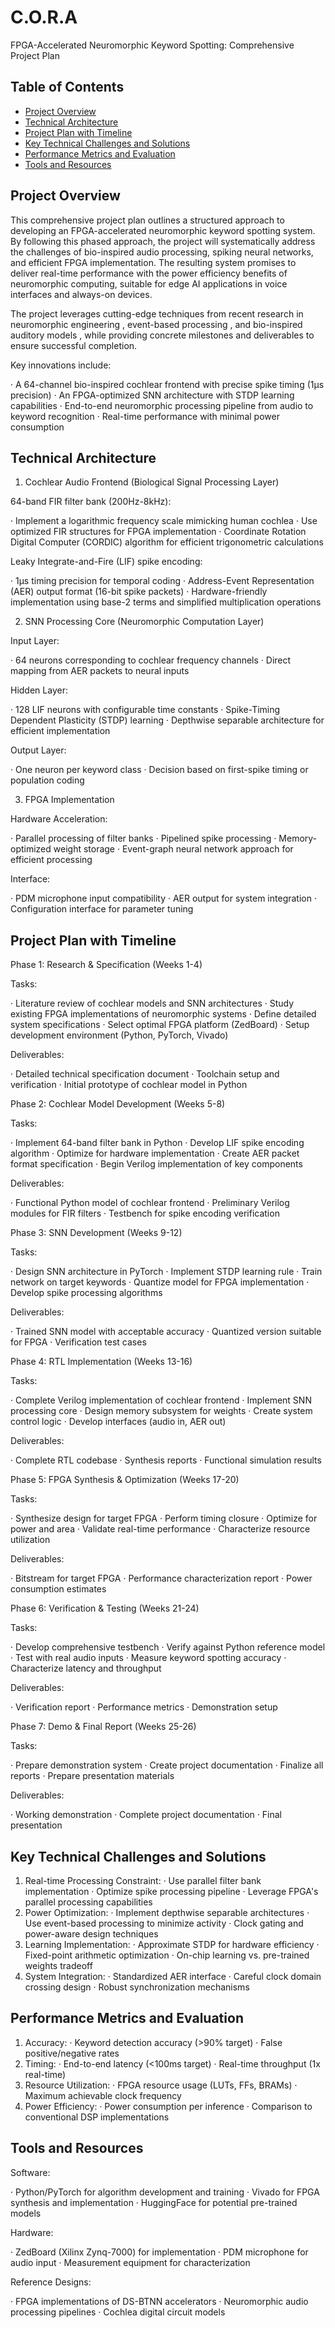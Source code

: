 # C.O.R.A

FPGA-Accelerated Neuromorphic Keyword Spotting: Comprehensive Project Plan


## Table of Contents

- [Project Overview](#project-overview)
- [Technical Architecture](#technical-architecture)
- [Project Plan with Timeline](#project-plan-with-timeline)
- [Key Technical Challenges and Solutions](#key-technical-challenges-and-solutions)
- [Performance Metrics and Evaluation](#performance-metrics-and-evaluation)
- [Tools and Resources](#tools-and-resources)

## Project Overview

This comprehensive project plan outlines a structured approach to developing an FPGA-accelerated neuromorphic keyword spotting system. By following this phased approach, the project will systematically address the challenges of bio-inspired audio processing, spiking neural networks, and efficient FPGA implementation. The resulting system promises to deliver real-time performance with the power efficiency benefits of neuromorphic computing, suitable for edge AI applications in voice interfaces and always-on devices.

The project leverages cutting-edge techniques from recent research in neuromorphic engineering , event-based processing , and bio-inspired auditory models , while providing concrete milestones and deliverables to ensure successful completion.

Key innovations include:

· A 64-channel bio-inspired cochlear frontend with precise spike timing (1μs precision)
· An FPGA-optimized SNN architecture with STDP learning capabilities
· End-to-end neuromorphic processing pipeline from audio to keyword recognition
· Real-time performance with minimal power consumption

## Technical Architecture

1. Cochlear Audio Frontend (Biological Signal Processing Layer)

64-band FIR filter bank (200Hz-8kHz):

· Implement a logarithmic frequency scale mimicking human cochlea
· Use optimized FIR structures for FPGA implementation 
· Coordinate Rotation Digital Computer (CORDIC) algorithm for efficient trigonometric calculations 

Leaky Integrate-and-Fire (LIF) spike encoding:

· 1μs timing precision for temporal coding
· Address-Event Representation (AER) output format (16-bit spike packets)
· Hardware-friendly implementation using base-2 terms and simplified multiplication operations 

2. SNN Processing Core (Neuromorphic Computation Layer)

Input Layer:

· 64 neurons corresponding to cochlear frequency channels
· Direct mapping from AER packets to neural inputs

Hidden Layer:

· 128 LIF neurons with configurable time constants
· Spike-Timing Dependent Plasticity (STDP) learning
· Depthwise separable architecture for efficient implementation 

Output Layer:

· One neuron per keyword class
· Decision based on first-spike timing or population coding 

3. FPGA Implementation

Hardware Acceleration:

· Parallel processing of filter banks
· Pipelined spike processing
· Memory-optimized weight storage 
· Event-graph neural network approach for efficient processing 

Interface:

· PDM microphone input compatibility 
· AER output for system integration
· Configuration interface for parameter tuning

## Project Plan with Timeline

Phase 1: Research & Specification (Weeks 1-4)

Tasks:

· Literature review of cochlear models and SNN architectures 
· Study existing FPGA implementations of neuromorphic systems 
· Define detailed system specifications
· Select optimal FPGA platform (ZedBoard)
· Setup development environment (Python, PyTorch, Vivado)

Deliverables:

· Detailed technical specification document
· Toolchain setup and verification
· Initial prototype of cochlear model in Python

Phase 2: Cochlear Model Development (Weeks 5-8)

Tasks:

· Implement 64-band filter bank in Python
· Develop LIF spike encoding algorithm
· Optimize for hardware implementation
· Create AER packet format specification
· Begin Verilog implementation of key components

Deliverables:

· Functional Python model of cochlear frontend
· Preliminary Verilog modules for FIR filters
· Testbench for spike encoding verification

Phase 3: SNN Development (Weeks 9-12)

Tasks:

· Design SNN architecture in PyTorch
· Implement STDP learning rule
· Train network on target keywords
· Quantize model for FPGA implementation
· Develop spike processing algorithms

Deliverables:

· Trained SNN model with acceptable accuracy
· Quantized version suitable for FPGA
· Verification test cases

Phase 4: RTL Implementation (Weeks 13-16)

Tasks:

· Complete Verilog implementation of cochlear frontend
· Implement SNN processing core
· Design memory subsystem for weights
· Create system control logic
· Develop interfaces (audio in, AER out)

Deliverables:

· Complete RTL codebase
· Synthesis reports
· Functional simulation results

Phase 5: FPGA Synthesis & Optimization (Weeks 17-20)

Tasks:

· Synthesize design for target FPGA
· Perform timing closure
· Optimize for power and area
· Validate real-time performance
· Characterize resource utilization

Deliverables:

· Bitstream for target FPGA
· Performance characterization report
· Power consumption estimates

Phase 6: Verification & Testing (Weeks 21-24)

Tasks:

· Develop comprehensive testbench
· Verify against Python reference model
· Test with real audio inputs
· Measure keyword spotting accuracy
· Characterize latency and throughput

Deliverables:

· Verification report
· Performance metrics
· Demonstration setup

Phase 7: Demo & Final Report (Weeks 25-26)

Tasks:

· Prepare demonstration system
· Create project documentation
· Finalize all reports
· Prepare presentation materials

Deliverables:

· Working demonstration
· Complete project documentation
· Final presentation

## Key Technical Challenges and Solutions

1. Real-time Processing Constraint:
   · Use parallel filter bank implementation 
   · Optimize spike processing pipeline 
   · Leverage FPGA's parallel processing capabilities 
2. Power Optimization:
   · Implement depthwise separable architectures 
   · Use event-based processing to minimize activity 
   · Clock gating and power-aware design techniques
3. Learning Implementation:
   · Approximate STDP for hardware efficiency 
   · Fixed-point arithmetic optimization
   · On-chip learning vs. pre-trained weights tradeoff
4. System Integration:
   · Standardized AER interface 
   · Careful clock domain crossing design
   · Robust synchronization mechanisms

## Performance Metrics and Evaluation

1. Accuracy:
   · Keyword detection accuracy (>90% target) 
   · False positive/negative rates
2. Timing:
   · End-to-end latency (<100ms target)
   · Real-time throughput (1x real-time)
3. Resource Utilization:
   · FPGA resource usage (LUTs, FFs, BRAMs)
   · Maximum achievable clock frequency
4. Power Efficiency:
   · Power consumption per inference
   · Comparison to conventional DSP implementations

## Tools and Resources

Software:

· Python/PyTorch for algorithm development and training
· Vivado for FPGA synthesis and implementation
· HuggingFace for potential pre-trained models

Hardware:

· ZedBoard (Xilinx Zynq-7000) for implementation
· PDM microphone for audio input 
· Measurement equipment for characterization

Reference Designs:

· FPGA implementations of DS-BTNN accelerators 
· Neuromorphic audio processing pipelines 
· Cochlea digital circuit models 
